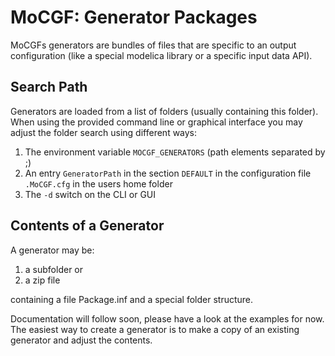 MoCGF: Generator Packages
=========================

MoCGFs generators are bundles of files that are specific to an output
configuration (like a special modelica library or a specific input data API).

Search Path
-----------
Generators are loaded from a list of folders (usually containing this folder).
When using the provided command line or graphical interface you may adjust
the folder search using different ways:

1. The environment variable `MOCGF_GENERATORS` (path elements separated by ;)
2. An entry `GeneratorPath` in the section `DEFAULT` in the configuration file
  `.MoCGF.cfg` in the users home folder
3. The `-d` switch on the CLI or GUI


Contents of a Generator
-----------------------
A generator may be:

1. a subfolder or
2. a zip file

containing a file Package.inf and a special folder structure.

Documentation will follow soon, please have a look at the examples for now. The
easiest way to create a generator is to make a copy of an existing generator
and adjust the contents.
